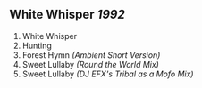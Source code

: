 ## White Whisper *1992*

1. White Whisper
2. Hunting
3. Forest Hymn *(Ambient Short Version)*
4. Sweet Lullaby *(Round the World Mix)*
5. Sweet Lullaby *(DJ EFX's Tribal as a Mofo Mix)*
